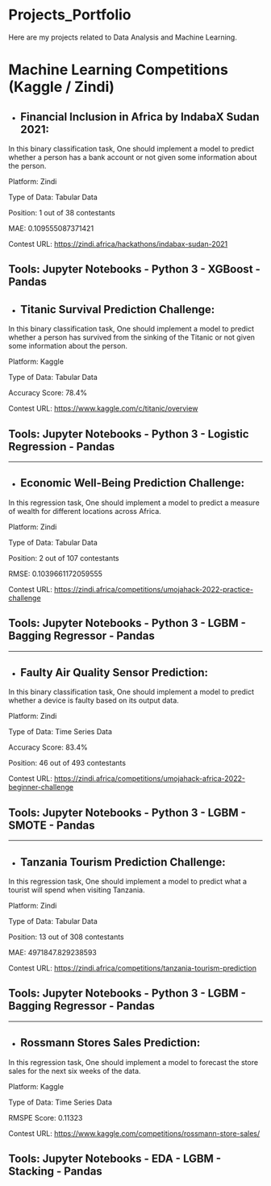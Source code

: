 # Projects_Portfolio
Here are my projects related to Data Analysis and Machine Learning.
# Machine Learning Competitions (Kaggle / Zindi)
* ## Financial Inclusion in Africa by IndabaX Sudan 2021: 
In this binary classification task, One should implement a model to predict whether a person has a bank account or not given some information about the person.

Platform: Zindi

Type of Data: Tabular Data

Position: 1 out of 38 contestants

MAE: 0.109555087371421

Contest URL: https://zindi.africa/hackathons/indabax-sudan-2021

Tools: Jupyter Notebooks - Python 3 - XGBoost - Pandas
---------------------------------------------------------------------------------------
* ## Titanic Survival Prediction Challenge: 
In this binary classification task, One should implement a model to predict whether a person has survived from the sinking of the Titanic or not given some information about the person.

Platform: Kaggle

Type of Data: Tabular Data

Accuracy Score: 78.4%

Contest URL: https://www.kaggle.com/c/titanic/overview

## Tools: Jupyter Notebooks - Python 3 - Logistic Regression - Pandas
---------------------------------------------------------------------------------------
* ## Economic Well-Being Prediction Challenge: 
In this regression task, One should implement a model to predict a measure of wealth for different locations across Africa.

Platform: Zindi

Type of Data: Tabular Data

Position: 2 out of 107 contestants

RMSE: 0.1039661172059555

Contest URL: https://zindi.africa/competitions/umojahack-2022-practice-challenge

## Tools: Jupyter Notebooks - Python 3 - LGBM - Bagging Regressor - Pandas
---------------------------------------------------------------------------------------
* ## Faulty Air Quality Sensor Prediction: 
In this binary classification task, One should implement a model to predict whether a device is faulty based on its output data.

Platform: Zindi

Type of Data: Time Series Data

Accuracy Score: 83.4%

Position: 46 out of 493 contestants

Contest URL: https://zindi.africa/competitions/umojahack-africa-2022-beginner-challenge

## Tools: Jupyter Notebooks - Python 3 - LGBM - SMOTE - Pandas
---------------------------------------------------------------------------------------
* ## Tanzania Tourism Prediction Challenge: 
In this regression task, One should implement a model to predict what a tourist will spend when visiting Tanzania.

Platform: Zindi

Type of Data: Tabular Data

Position: 13 out of 308 contestants

MAE: 4971847.829238593

Contest URL: https://zindi.africa/competitions/tanzania-tourism-prediction

## Tools: Jupyter Notebooks - Python 3 - LGBM - Bagging Regressor - Pandas
---------------------------------------------------------------------------------------
* ## Rossmann Stores Sales Prediction: 
In this regression task, One should implement a model to forecast the store sales for the next six weeks of the data.

Platform: Kaggle

Type of Data: Time Series Data

RMSPE Score: 0.11323

Contest URL: https://www.kaggle.com/competitions/rossmann-store-sales/

## Tools: Jupyter Notebooks - EDA - LGBM - Stacking - Pandas
